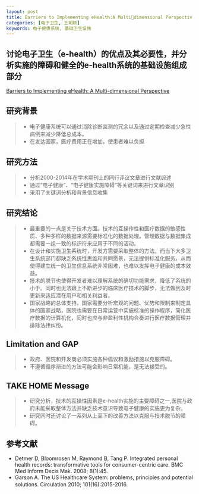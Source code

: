 ```yaml
---
layout: post
title: Barriers to Implementing eHealth:A Multidimensional Perspectiv   
categories: [电子卫生, 王玥颖]
keywords: 电子健康系统, 基础卫生设施
---
```



## 讨论电子卫生（e-health）的优点及其必要性，并分析实施的障碍和健全的e-health系统的基础设施组成部分

[Barriers to Implementing eHealth: A Multi-dimensional Perspective
](https://pubmed.ncbi.nlm.nih.gov/25160313/)


## 研究背景

>* 电子健康系统可以通过消除诊断监测的冗余以及通过定期检查减少急性病例来减少降低总成本。
>* 在发达国家，医疗费用正在增加，使患者难以负担

## 研究方法
>* 分析2000-2014年在学术期刊上的同行评议文章进行文献综述
>* 通过“电子健康”、“电子健康实施障碍”等关键词来进行文章识别
>* 采用了关键词分析和背景信息收集

## 研究结论
>* 最重要的一点是关于技术方面。技术的互操作性和医疗数据的敏感性质、多种多样的数据来源需要标准化的数据处理。管理数据与数据集成都需要一组一致的标识符来应用于不同的活动。
>* 在设计和实施卫生系统时，开发方需要采取整体的方法。而当下大多卫生系统部门都缺乏系统性思维和共同愿景，无法提供标准化服务，从而使得建立统一的卫生信息系统非常困难，也难以发挥电子健康的成本效益。
>* 技术的脱节也使得开发者难以理解系统的确切功能需求，降低了系统的小于。同时也无法跟上不断进步的临床医疗技术的脚步，无法做到及时更新来适应潜在用户和相关利益者。
>* 国家战略的总体支持。国家需要分析宏观的问题、优势和限制来制定具体的国家战略，医院也需要在日常运营中实施标准的操作程序，简化医疗数据的计算机化，同时也应与非盈利性机构合奏进行医疗数据管理并排除法律纠纷。

## Limitation and GAP
>* 政府、医院和开发商必须实施各种倡议和激励措施以克服障碍。
>* 不遵循循序渐进的方法可能会影响日常机能，是无法接受的。
## TAKE HOME Message
>* 研究分析，技术的互操性因素是e-health实施的主要障碍之一,医院与政府未能采取整体方法并缺乏技术意识导致电子健康的实施更为复杂。
>* 研究同时还讨论了一系列从上至下的改善方法以克服与技术脱节的障碍。

## 参考文献

* Detmer D, Bloomrosen M, Raymond B, Tang P. Integrated personal health records: transformative 
tools for consumer-centric care. BMC Med Inform Decis Mak. 2008; 8(1):45.
* Garson A. The US Healthcare System: problems, principles and potential solutions. Circulation 2010; 
101(16):2015-2016. 
　　

